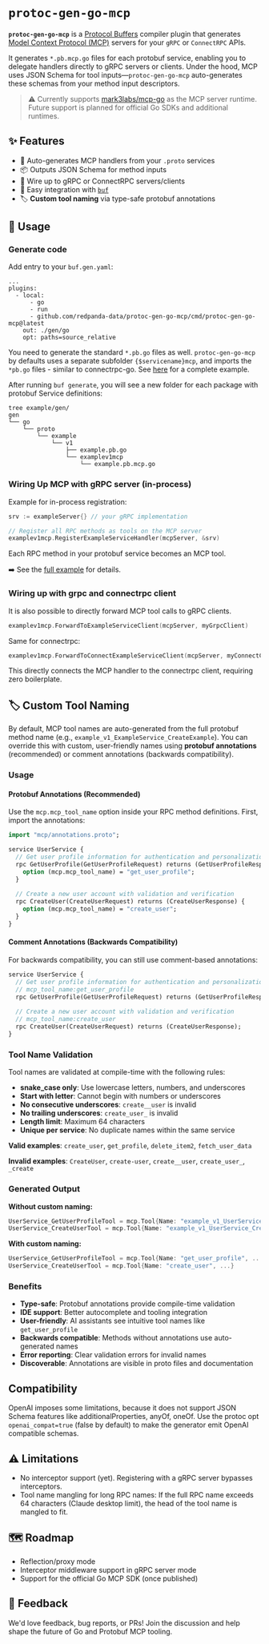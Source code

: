 # `protoc-gen-go-mcp`

**`protoc-gen-go-mcp`** is a [Protocol Buffers](https://protobuf.dev) compiler plugin that generates [Model Context Protocol (MCP)](https://modelcontextprotocol.io) servers for your `gRPC` or `ConnectRPC` APIs.

It generates `*.pb.mcp.go` files for each protobuf service, enabling you to delegate handlers directly to gRPC servers or clients. Under the hood, MCP uses JSON Schema for tool inputs—`protoc-gen-go-mcp` auto-generates these schemas from your method input descriptors.

> ⚠️ Currently supports [mark3labs/mcp-go](https://github.com/mark3labs/mcp-go) as the MCP server runtime. Future support is planned for official Go SDKs and additional runtimes.

## ✨ Features

- 🚀 Auto-generates MCP handlers from your `.proto` services  
- 📦 Outputs JSON Schema for method inputs  
- 🔄 Wire up to gRPC or ConnectRPC servers/clients  
- 🧩 Easy integration with [`buf`](https://buf.build)  
- 🏷️ **Custom tool naming** via type-safe protobuf annotations  

## 🔧 Usage

### Generate code

Add entry to your `buf.gen.yaml`:
```
...
plugins:
  - local:
      - go
      - run
      - github.com/redpanda-data/protoc-gen-go-mcp/cmd/protoc-gen-go-mcp@latest
    out: ./gen/go
    opt: paths=source_relative
```

You need to generate the standard `*.pb.go` files as well. `protoc-gen-go-mcp` by defaults uses a separate subfolder `{$servicename}mcp`, and imports the `*pb.go` files - similar to connectrpc-go.
See [here](./example/buf.gen.yaml) for a complete example.

After running `buf generate`, you will see a new folder for each package with protobuf Service definitions:

```
tree example/gen/
gen
└── go
    └── proto
        └── example
            └── v1
                ├── example.pb.go
                └── examplev1mcp
                    └── example.pb.mcp.go
```

### Wiring Up MCP with gRPC server (in-process)

Example for in-process registration:

```go
srv := exampleServer{} // your gRPC implementation

// Register all RPC methods as tools on the MCP server
examplev1mcp.RegisterExampleServiceHandler(mcpServer, &srv)
```

Each RPC method in your protobuf service becomes an MCP tool.

➡️ See the [full example](./example) for details.

### Wiring up with grpc and connectrpc client

It is also possible to directly forward MCP tool calls to gRPC clients. 

```go
examplev1mcp.ForwardToExampleServiceClient(mcpServer, myGrpcClient)
```

Same for connectrpc:

```go
examplev1mcp.ForwardToConnectExampleServiceClient(mcpServer, myConnectClient)
```

This directly connects the MCP handler to the connectrpc client, requiring zero boilerplate.

## 🏷️ Custom Tool Naming

By default, MCP tool names are auto-generated from the full protobuf method name (e.g., `example_v1_ExampleService_CreateExample`). You can override this with custom, user-friendly names using **protobuf annotations** (recommended) or comment annotations (backwards compatibility).

### Usage

#### Protobuf Annotations (Recommended)

Use the `mcp.mcp_tool_name` option inside your RPC method definitions. First, import the annotations:

```protobuf
import "mcp/annotations.proto";

service UserService {
  // Get user profile information for authentication and personalization
  rpc GetUserProfile(GetUserProfileRequest) returns (GetUserProfileResponse) {
    option (mcp.mcp_tool_name) = "get_user_profile";
  }
  
  // Create a new user account with validation and verification  
  rpc CreateUser(CreateUserRequest) returns (CreateUserResponse) {
    option (mcp.mcp_tool_name) = "create_user";
  }
}
```

#### Comment Annotations (Backwards Compatibility)

For backwards compatibility, you can still use comment-based annotations:

```protobuf
service UserService {
  // Get user profile information for authentication and personalization
  // mcp_tool_name:get_user_profile
  rpc GetUserProfile(GetUserProfileRequest) returns (GetUserProfileResponse);
  
  // Create a new user account with validation and verification
  // mcp_tool_name:create_user
  rpc CreateUser(CreateUserRequest) returns (CreateUserResponse);
}
```

### Tool Name Validation

Tool names are validated at compile-time with the following rules:

- **snake_case only**: Use lowercase letters, numbers, and underscores
- **Start with letter**: Cannot begin with numbers or underscores
- **No consecutive underscores**: `create__user` is invalid
- **No trailing underscores**: `create_user_` is invalid
- **Length limit**: Maximum 64 characters
- **Unique per service**: No duplicate names within the same service

**Valid examples**: `create_user`, `get_profile`, `delete_item2`, `fetch_user_data`

**Invalid examples**: `CreateUser`, `create-user`, `create__user`, `create_user_`, `_create`

### Generated Output

**Without custom naming:**
```go
UserService_GetUserProfileTool = mcp.Tool{Name: "example_v1_UserService_GetUserProfile", ...}
UserService_CreateUserTool = mcp.Tool{Name: "example_v1_UserService_CreateUser", ...}
```

**With custom naming:**
```go
UserService_GetUserProfileTool = mcp.Tool{Name: "get_user_profile", ...}
UserService_CreateUserTool = mcp.Tool{Name: "create_user", ...}
```

### Benefits

- **Type-safe**: Protobuf annotations provide compile-time validation
- **IDE support**: Better autocomplete and tooling integration
- **User-friendly**: AI assistants see intuitive tool names like `get_user_profile`
- **Backwards compatible**: Methods without annotations use auto-generated names
- **Error reporting**: Clear validation errors for invalid names
- **Discoverable**: Annotations are visible in proto files and documentation

## Compatibility

OpenAI imposes some limitations, because it does not support JSON Schema features like additionalProperties, anyOf, oneOf.
Use the protoc opt `openai_compat=true` (false by default) to make the generator emit OpenAI compatible schemas.

## ⚠️ Limitations

- No interceptor support (yet). Registering with a gRPC server bypasses interceptors.
- Tool name mangling for long RPC names: If the full RPC name exceeds 64 characters (Claude desktop limit), the head of the tool name is mangled to fit.

## 🗺️ Roadmap

- Reflection/proxy mode
- Interceptor middleware support in gRPC server mode
- Support for the official Go MCP SDK (once published)

## 💬 Feedback

We'd love feedback, bug reports, or PRs! Join the discussion and help shape the future of Go and Protobuf MCP tooling.
